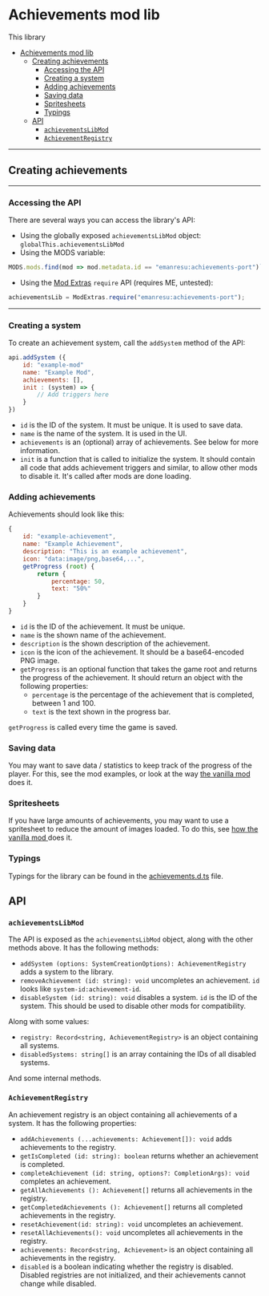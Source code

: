# Achievements mod lib

This library

- [Achievements mod lib](#achievements-mod-lib)
  - [Creating achievements](#creating-achievements)
    - [Accessing the API](#accessing-the-api)
    - [Creating a system](#creating-a-system)
    - [Adding achievements](#adding-achievements)
    - [Saving data](#saving-data)
    - [Spritesheets](#spritesheets)
    - [Typings](#typings)
  - [API](#api)
    - [`achievementsLibMod`](#achievementslibmod)
    - [`AchievementRegistry`](#achievementregistry)

---

## Creating achievements

---

### Accessing the API

There are several ways you can access the library's API:

-   Using the globally exposed `achievementsLibMod` object:
    `globalThis.achievementsLibMod`
-   Using the MODS variable:

```js
MODS.mods.find(mod => mod.metadata.id == "emanresu:achievements-port")`
```

-   Using the [Mod Extras](https://skimnerphi.net/mods/mod_extras/) `require`
    API (requires ME, untested):

```js
achievementsLib = ModExtras.require("emanresu:achievements-port");
```

---

### Creating a system

To create an achievement system, call the `addSystem` method of the API:

```js
api.addSystem ({
    id: "example-mod"
    name: "Example Mod",
    achievements: [],
    init : (system) => {
        // Add triggers here
    }
})
```

-   `id` is the ID of the system. It must be unique. It is used to save data.
-   `name` is the name of the system. It is used in the UI.
-   `achievements` is an (optional) array of achievements. See below for more
    information.
-   `init` is a function that is called to initialize the system. It should
    contain all code that adds achievement triggers and similar, to allow other
    mods to disable it. It's called after mods are done loading.

### Adding achievements

Achievements should look like this:

```js
{
    id: "example-achievement",
    name: "Example Achievement",
    description: "This is an example achievement",
    icon: "data:image/png,base64,...",
    getProgress (root) {
        return {
            percentage: 50,
            text: "50%"
        }
    }
}
```

-   `id` is the ID of the achievement. It must be unique.
-   `name` is the shown name of the achievement.
-   `description` is the shown description of the achievement.
-   `icon` is the icon of the achievement. It should be a base64-encoded PNG
    image.
-   `getProgress` is an optional function that takes the game root and returns
    the progress of the achievement. It should return an object with the
    following properties:
    -   `percentage` is the percentage of the achievement that is completed,
        between 1 and 100.
    -   `text` is the text shown in the progress bar.

`getProgress` is called every time the game is saved.

### Saving data

You may want to save data / statistics to keep track of the progress of the
player. For this, see the mod examples, or look at the way
[the vanilla mod](../achievements-patch/index.ts) does it.

### Spritesheets

If you have large amounts of achievements, you may want to use a spritesheet to
reduce the amount of images loaded. To do this, see
[how the vanilla mod ](../achievements-patch/achievements.ts) does it.

### Typings

Typings for the library can be found in the
[achievements.d.ts](achievements.d.ts) file.

## API

### `achievementsLibMod`

The API is exposed as the `achievementsLibMod` object, along with the other
methods above. It has the following methods:

-   `addSystem (options: SystemCreationOptions): AchievementRegistry` adds a
    system to the library.
-   `removeAchievement (id: string): void` uncompletes an achievement. `id`
    looks like `system-id:achievement-id`.
-   `disableSystem (id: string): void` disables a system. `id` is the ID of the
    system. This should be used to disable other mods for compatibility.

Along with some values:

-   `registry: Record<string, AchievementRegistry>` is an object containing all
    systems.
-   `disabledSystems: string[]` is an array containing the IDs of all disabled
    systems.

And some internal methods.

### `AchievementRegistry`

An achievement registry is an object containing all achievements of a system. It
has the following properties:

-   `addAchievements (...achievements: Achievement[]): void` adds achievements
    to the registry.
-   `getIsCompleted (id: string): boolean` returns whether an achievement is
    completed.
-   `completeAchievement (id: string, options?: CompletionArgs): void` completes
    an achievement.
-   `getAllAchievements (): Achievement[]` returns all achievements in the
    registry.
-   `getCompletedAchievements (): Achievement[]` returns all completed
    achievements in the registry.
-   `resetAchievement(id: string): void` uncompletes an achievement.
-   `resetAllAchievements(): void` uncompletes all achievements in the registry.
-   `achievements: Record<string, Achievement>` is an object containing all
    achievements in the registry.
-   `disabled` is a boolean indicating whether the registry is disabled.
    Disabled registries are not initialized, and their achievements cannot
    change while disabled.
